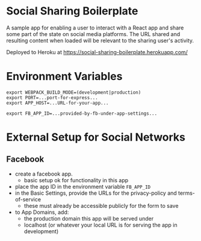 # Social Sharing Boilerplate

A sample app for enabling a user to interact with a React app and share some part of the state on social media platforms. The URL shared and resulting content when loaded will be relevant to the sharing user's activity.

Deployed to Heroku at https://social-sharing-boilerplate.herokuapp.com/

# Environment Variables
```
export WEBPACK_BUILD_MODE=(development|production)
export PORT=...port-for-express...
export APP_HOST=...URL-for-your-app...

export FB_APP_ID=...provided-by-fb-under-app-settings...
```

# External Setup for Social Networks

## Facebook
- create a facebook app.
  - basic setup ok for functionality in this app
- place the app ID in the environment variable `FB_APP_ID`
- in the Basic Settings, provide the URLs for the privacy-policy and terms-of-service
  - these must already be accessible publicly for the form to save
- to App Domains, add:
  - the production domain this app will be served under
  - localhost (or whatever your local URL is for serving the app in development)

